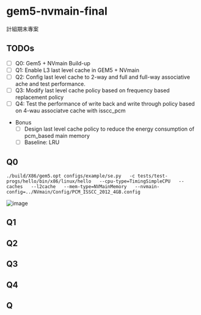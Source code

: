 # gem5-nvmain-final
計組期末專案

## TODOs
- [ ] Q0: Gem5 + NVmain Build-up
- [ ] Q1: Enable L3 last level cache in GEM5 + NVmain
- [ ] Q2: Config last level cache to 2-way and full and full-way associative ache and test performance.
- [ ] Q3: Modify last level cache policy based on frequency based replacement policy
- [ ] Q4: Test the performance of write back and write through policy based on 4-wau associatve cache with isscc_pcm  
- Bonus
    - [ ] Design last level cache policy to reduce the energy consumption of pcm_based main memory
    - [ ] Baseline: LRU
## Q0

```
./build/X86/gem5.opt configs/example/se.py   -c tests/test-progs/hello/bin/x86/linux/hello   --cpu-type=TimingSimpleCPU   --caches   --l2cache   --mem-type=NVMainMemory   --nvmain-config=../NVmain/Config/PCM_ISSCC_2012_4GB.config

```
![image](https://github.com/user-attachments/assets/5611c29e-c3c5-4e44-bf10-20f5ec570314)

## Q1

## Q2

## Q3

## Q4

## Q
